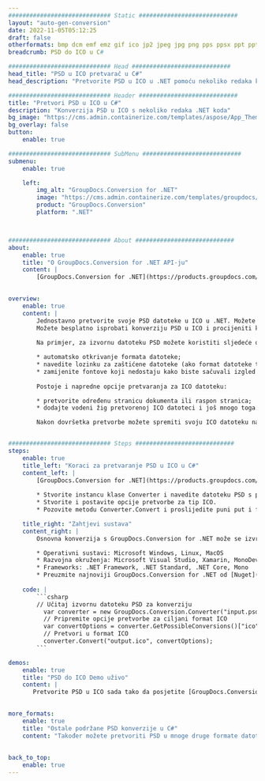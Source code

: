 ```yaml
---
############################# Static ############################
layout: "auto-gen-conversion"
date: 2022-11-05T05:12:25
draft: false
otherformats: bmp dcm emf emz gif ico jp2 jpeg jpg png pps ppsx ppt pptx psb psd svg svgz tga tif tiff webp wmf wmz
breadcrumb: PSD do ICO u C#

############################# Head ############################
head_title: "PSD u ICO pretvarač u C#"
head_description: "Pretvorite PSD u ICO u .NET pomoću nekoliko redaka koda. Koristite GroupDocs Document Conversion API za pretvaranje preko 160 formata datoteka."

############################# Header ############################
title: "Pretvori PSD u ICO u C#"
description: "Konverzija PSD u ICO s nekoliko redaka .NET koda"
bg_image: "https://cms.admin.containerize.com/templates/aspose/App_Themes/V3/images/bg/header1.png"
bg_overlay: false
button:
    enable: true

############################# SubMenu ############################
submenu:
    enable: true

    left:
        img_alt: "GroupDocs.Conversion for .NET"
        image: "https://cms.admin.containerize.com/templates/groupdocs/images/product-logos/90x90-noborder/groupdocs-conversion-net.png"
        product: "GroupDocs.Conversion"
        platform: ".NET"



############################# About ############################
about:
    enable: true
    title: "O GroupDocs.Conversion for .NET API-ju"
    content: |
        [GroupDocs.Conversion for .NET](https://products.groupdocs.com/conversion/net/) može se koristiti za pretvaranje Microsoft Worda, Excela, PowerPointa, PDF-a, Visio i drugih formata. GroupDocs.Conversion je samostalni API koji je prikladan za pozadinske i interne sustave gdje su potrebne visoke performanse. Ne ovisi o softveru poput Microsofta ili Open Officea.
    

overview:
    enable: true
    content: |
        Jednostavno pretvorite svoje PSD datoteke u ICO u .NET. Možete koristiti samo nekoliko C# linija koda na bilo kojoj platformi po vašem izboru kao što su - Windows, Linux, macOS.
        Možete besplatno isprobati konverziju PSD u ICO i procijeniti kvalitetu rezultata konverzije. Uz jednostavne scenarije konverzije datoteka, možete isprobati naprednije opcije za učitavanje izvorne PSD datoteke i za spremanje izlaznog ICO rezultata. 
        
        Na primjer, za izvornu datoteku PSD možete koristiti sljedeće opcije učitavanja:

        * automatsko otkrivanje formata datoteke;
        * navedite lozinku za zaštićene datoteke (ako format datoteke to podržava);
        * zamijenite fontove koji nedostaju kako biste sačuvali izgled dokumenta.
        
        Postoje i napredne opcije pretvaranja za ICO datoteku:

        * pretvorite određenu stranicu dokumenta ili raspon stranica;
        * dodajte vodeni žig pretvorenoj ICO datoteci i još mnogo toga.

        Nakon dovršetka pretvorbe možete spremiti svoju ICO datoteku na lokalnu stazu datoteke ili bilo koju pohranu treće strane kao što su FTP, Amazon S3, Google Drive, Dropbox itd. Imajte na umu - da pretvorite PSD u {{ TO}} nema potrebe za instaliranjem bilo kakvog dodatnog softvera - poput MS Officea, Open Officea, Adobe Acrobat Readera itd.


############################# Steps ############################
steps:
    enable: true
    title_left: "Koraci za pretvaranje PSD u ICO u C#"
    content_left: |
        [GroupDocs.Conversion for .NET](https://products.groupdocs.com/conversion/net/) programerima olakšava pretvaranje PSD datoteke u ICO s nekoliko redaka koda.
        
        * Stvorite instancu klase Converter i navedite datoteku PSD s punim putem
        * Stvorite i postavite opcije pretvorbe za tip ICO.
        * Pozovite metodu Converter.Convert i proslijedite puni put i format (ICO) kao parametar

    title_right: "Zahtjevi sustava"
    content_right: |
        Osnovna konverzija s GroupDocs.Conversion for .NET može se izvršiti u samo nekoliko jednostavnih koraka. Naši API-ji podržani su na svim glavnim platformama i operativnim sustavima. Prije izvršavanja koda u nastavku, provjerite imate li sljedeće preduvjete instalirane na vašem sustavu.

        * Operativni sustavi: Microsoft Windows, Linux, MacOS
        * Razvojna okruženja: Microsoft Visual Studio, Xamarin, MonoDevelop
        * Frameworks: .NET Framework, .NET Standard, .NET Core, Mono
        * Preuzmite najnoviji GroupDocs.Conversion for .NET od [Nuget](https://www.nuget.org/packages/groupdocs.conversion)
         
    code: |
        ```csharp    
        // Učitaj izvornu datoteku PSD za konverziju
          var converter = new GroupDocs.Conversion.Converter("input.psd");
          // Pripremite opcije pretvorbe za ciljani format ICO
          var convertOptions = converter.GetPossibleConversions()["ico"].ConvertOptions;
          // Pretvori u format ICO
          converter.Convert("output.ico", convertOptions);
        ```

demos:
    enable: true
    title: "PSD do ICO Demo uživo"
    content: |
       Pretvorite PSD u ICO sada tako da posjetite [GroupDocs.Conversion App](https://products.groupdocs.app/conversion/family) web mjesto. Online demo ima sljedeće prednosti
          

more_formats:
    enable: true
    title: "Ostale podržane PSD konverzije u C#"
    content: "Također možete pretvoriti PSD u mnoge druge formate datoteka. Pogledajte popis u nastavku."
       
       
back_to_top:
    enable: true
---
```

